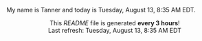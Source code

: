 My name is Tanner and today is Tuesday, August 13, 8:35 AM EDT.

<p align="center">This <i>README</i> file is generated <b>every 3 hours</b>!</br>Last refresh: Tuesday, August 13, 8:35 AM EDT<br /></p>
